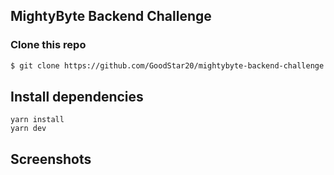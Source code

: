 ## MightyByte Backend Challenge

### Clone this repo

```bash
$ git clone https://github.com/GoodStar20/mightybyte-backend-challenge.git
```

## Install dependencies

```
yarn install
yarn dev
```

## Screenshots
